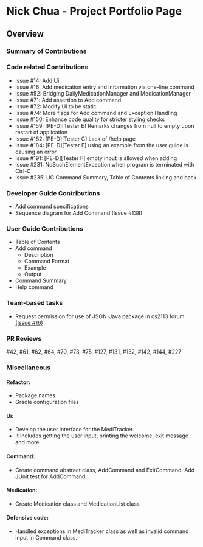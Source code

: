 # Nick Chua - Project Portfolio Page

## Overview

### Summary of Contributions

### Code related Contributions
- Issue #14: Add Ui
- Issue #16: Add medication entry and information via one-line command
- Issue #52: Bridging DailyMedicationManager and MedicationManager
- Issue #71: Add assertion to Add command
- Issue #72: Modify Ui to be static
- Issue #74: More flags for Add command and Exception Handling
- Issue #150: Enhance code quality for stricter styling checks
- Issue #159: [PE-D][Tester E] Remarks changes from null to empty upon restart of application
- Issue #182: [PE-D][Tester C] Lack of /help page
- Issue #184: [PE-D][Tester F] using an example from the user guide is causing an error
- Issue #191: [PE-D][Tester F] empty input is allowed when adding
- Issue #231: NoSuchElementException when program is terminated with Ctrl-C
- Issue #235: UG Command Summary, Table of Contents linking and back

### Developer Guide Contributions
- Add command specifications
- Sequence diagram for Add Command (Issue #138)

### User Guide Contributions
- Table of Contents
- Add command
  - Description
  - Command Format
  - Example
  - Output
- Command Summary
- Help command

### Team-based tasks
- Request permission for use of JSON-Java package in cs2113 forum
[(Issue #16)](https://github.com/nus-cs2113-AY2324S2/forum/issues/16)

### PR Reviews
#42, #61, #62, #64, #70, #73, #75, #127, #131, #132, #142, #144, #227

### Miscellaneous
#### Refactor:
- Package names
- Gradle configuration files
#### Ui:
- Develop the user interface for the MediTracker. 
- It includes getting the user input, printing the welcome, exit message and more.
#### Command:
- Create command abstract class, AddCommand and ExitCommand. Add JUnit test for AddCommand.
#### Medication:
- Create Medication class and MedicationList class
#### Defensive code:
- Handled exceptions in MediTracker class as well as invalid command input in Command class.